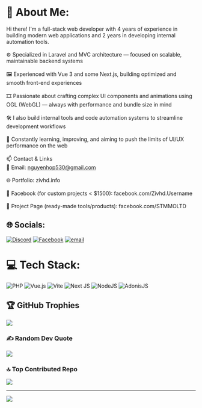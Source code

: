 # 💫 About Me:
Hi there! I'm a full-stack web developer with 4 years of experience in building modern web applications and 2 years in developing internal automation tools.<br><br>⚙️ Specialized in Laravel and MVC architecture — focused on scalable, maintainable backend systems<br><br>🖼️ Experienced with Vue 3 and some Next.js, building optimized and smooth front-end experiences<br><br>🎞️ Passionate about crafting complex UI components and animations using OGL (WebGL) — always with performance and bundle size in mind<br><br>🛠️ I also build internal tools and code automation systems to streamline development workflows<br><br>🚀 Constantly learning, improving, and aiming to push the limits of UI/UX performance on the web<br><br>📫 Contact & Links<br>📧 Email: nguyenhop530@gmail.com<br><br>🌐 Portfolio: zivhd.info<br><br>💬 Facebook (for custom projects < $1500): facebook.com/Zivhd.Username<br><br>🛒 Project Page (ready-made tools/products): facebook.com/STMMOLTD


## 🌐 Socials:
[![Discord](https://img.shields.io/badge/Discord-%237289DA.svg?logo=discord&logoColor=white)](https://discord.gg/https://discord.gg/veV4QG2f) [![Facebook](https://img.shields.io/badge/Facebook-%231877F2.svg?logo=Facebook&logoColor=white)](https://facebook.com/STMMOLTD) [![email](https://img.shields.io/badge/Email-D14836?logo=gmail&logoColor=white)](mailto:nguyenhop530@gmail.com) 

# 💻 Tech Stack:
![PHP](https://img.shields.io/badge/php-%23777BB4.svg?style=for-the-badge&logo=php&logoColor=white) ![Vue.js](https://img.shields.io/badge/vue.js-%2335495e.svg?style=for-the-badge&logo=vuedotjs&logoColor=%234FC08D) ![Vite](https://img.shields.io/badge/vite-%23646CFF.svg?style=for-the-badge&logo=vite&logoColor=white) ![Next JS](https://img.shields.io/badge/Next-black?style=for-the-badge&logo=next.js&logoColor=white) ![NodeJS](https://img.shields.io/badge/node.js-6DA55F?style=for-the-badge&logo=node.js&logoColor=white) ![AdonisJS](https://img.shields.io/badge/adonisjs-%23220052.svg?style=for-the-badge&logo=adonisjs&logoColor=white)


## 🏆 GitHub Trophies
![](https://github-profile-trophy.vercel.app/?username=zivhdinfo&theme=radical&no-frame=false&no-bg=true&margin-w=4)

### ✍️ Random Dev Quote
![](https://quotes-github-readme.vercel.app/api?type=horizontal&theme=radical)

### 🔝 Top Contributed Repo
![](https://github-contributor-stats.vercel.app/api?username=zivhdinfo&limit=5&theme=dark&combine_all_yearly_contributions=true)

---
[![](https://visitcount.itsvg.in/api?id=zivhdinfo&icon=0&color=0)](https://visitcount.itsvg.in)

